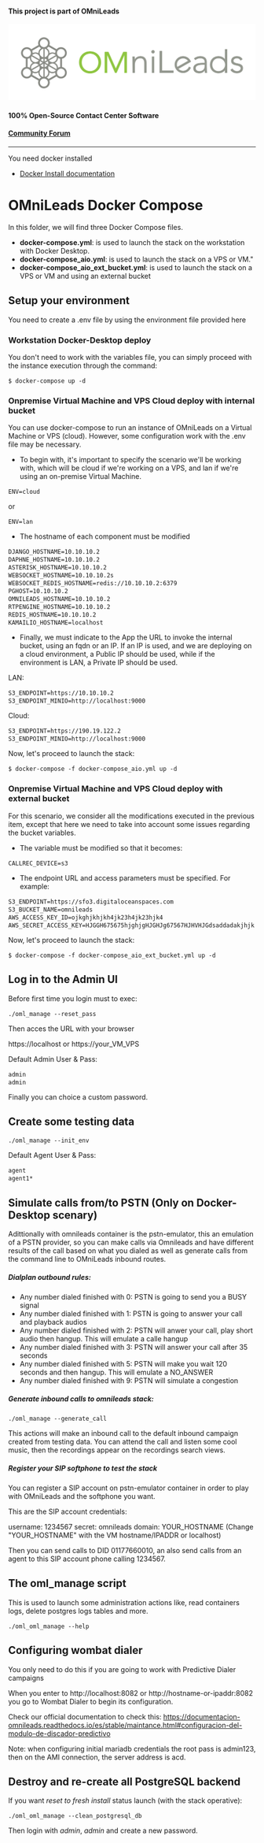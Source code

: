 #### This project is part of OMniLeads

![Diagrama deploy tool](../systemd/png/omnileads_logo_1.png)

#### 100% Open-Source Contact Center Software
#### [Community Forum](https://forum.omnileads.net/)

---
You need docker installed

* [Docker Install documentation](https://docs.docker.com/get-docker/)

# OMniLeads Docker Compose

In this folder, we will find three Docker Compose files.

* **docker-compose.yml**: is used to launch the stack on the workstation with Docker Desktop.
* **docker-compose_aio.yml**: is used to launch the stack on a VPS or VM."
* **docker-compose_aio_ext_bucket.yml**: is used to launch the stack on a VPS or VM and using an external bucket

## Setup your environment

You need to create a .env file by using the environment file provided here

### **Workstation Docker-Desktop deploy**

You don't need to work with the variables file, you can simply proceed with the instance execution through the command:

```
$ docker-compose up -d
```

### **Onpremise Virtual Machine and VPS Cloud deploy with internal bucket**

You can use docker-compose to run an instance of OMniLeads on a Virtual Machine or VPS (cloud). However, some configuration work with the .env file may be necessary.

* To begin with, it's important to specify the scenario we'll be working with, which will be cloud if we're working on a VPS, and lan if we're using an on-premise Virtual Machine.

```
ENV=cloud
```
or

```
ENV=lan
```

* The hostname of each component must be modified

```
DJANGO_HOSTNAME=10.10.10.2
DAPHNE_HOSTNAME=10.10.10.2
ASTERISK_HOSTNAME=10.10.10.2
WEBSOCKET_HOSTNAME=10.10.10.2s
WEBSOCKET_REDIS_HOSTNAME=redis://10.10.10.2:6379
PGHOST=10.10.10.2
OMNILEADS_HOSTNAME=10.10.10.2
RTPENGINE_HOSTNAME=10.10.10.2
REDIS_HOSTNAME=10.10.10.2
KAMAILIO_HOSTNAME=localhost
```

* Finally, we must indicate to the App the URL to invoke the internal bucket, using an fqdn or an IP. If an IP is used, and we are deploying on a cloud environment, a Public IP should be used, while if the environment is LAN, a Private IP should be used.

LAN:
```
S3_ENDPOINT=https://10.10.10.2
S3_ENDPOINT_MINIO=http://localhost:9000
```

Cloud:
```
S3_ENDPOINT=https://190.19.122.2
S3_ENDPOINT_MINIO=http://localhost:9000
```

Now, let's proceed to launch the stack:

```
$ docker-compose -f docker-compose_aio.yml up -d
```

### **Onpremise Virtual Machine and VPS Cloud deploy with external bucket**

For this scenario, we consider all the modifications executed in the previous item, except that here we need to take into account some issues regarding the bucket variables.

* The variable must be modified so that it becomes:

```
CALLREC_DEVICE=s3
```

* The endpoint URL and access parameters must be specified. For example:

```
S3_ENDPOINT=https://sfo3.digitaloceanspaces.com
S3_BUCKET_NAME=omnileads
AWS_ACCESS_KEY_ID=ojkghjkhjkh4jk23h4jk23hjk4
AWS_SECRET_ACCESS_KEY=HJGGH675675hjghjgHJGHJg67567HJHVHJGdsaddadakjhjk
```

Now, let's proceed to launch the stack:

```
$ docker-compose -f docker-compose_aio_ext_bucket.yml up -d
```

## Log in to the Admin UI

Before first time you login must to exec:

```
./oml_manage --reset_pass
```

Then acces the URL with your browser 

https://localhost or https://your_VM_VPS

Default Admin User & Pass:

```
admin
admin
```

Finally  you can choice a custom password. 

## Create some testing data

```
./oml_manage --init_env
```

Default Agent User & Pass:

```
agent
agent1*
```

## Simulate calls from/to PSTN (Only on Docker-Desktop scenary)

Adittionally with omnileads container is the pstn-emulator, this an emulation of a PSTN provider,
so you can make calls via Omnileads and have different results of the call based on what you dialed
as well as generate calls from the command line to OMniLeads inbound routes.


##### Dialplan outbound rules:

* Any number dialed finished with 0: PSTN is going to send you a BUSY signal
* Any number dialed finished with 1: PSTN is going to answer your call and playback audios
* Any number dialed finished with 2: PSTN will anwer your call, play short audio then hangup. This will emulate a calle hangup
* Any number dialed finished with 3: PSTN will answer your call after 35 seconds
* Any number dialed finished with 5: PSTN will make you wait 120 seconds and then hangup. This will emulate a NO_ANSWER
* Any number dialed finished with 9: PSTN will simulate a congestion

##### Generate inbound calls to omnileads stack:

```
./oml_manage --generate_call
```

This actions will make an inbound call to the default inbound campaign created from testing data. 
You can attend the call and listen some cool music, then the recordings appear on the recordings search views. 

##### Register your SIP softphone to test the stack 

You can register a SIP account on pstn-emulator container in order to play with OMniLeads and the softphone you want. 

This are the SIP account credentials:

username: 1234567
secret: omnileads
domain: YOUR_HOSTNAME
(Change "YOUR_HOSTNAME" with the VM hostname/IPADDR  or localhost)

Then you can send calls to DID 01177660010, an also send calls from an agent to this SIP account phone calling 1234567.

## The oml_manage script

This is used to launch some administration actions like, read containers logs, delete postgres logs tables and more. 

```
./oml_oml_manage --help
```

## Configuring wombat dialer

You only need to do this if you are going to work with Predictive Dialer campaigns

When you enter to http://localhost:8082 or http://hostname-or-ipaddr:8082 you go to Wombat Dialer to begin its configuration. 

Check our official documentation to check this: https://documentacion-omnileads.readthedocs.io/es/stable/maintance.html#configuracion-del-modulo-de-discador-predictivo

Note: when configuring initial mariadb credentials the root pass is admin123, then on the AMI connection, the server address is acd.


## Destroy and re-create all PostgreSQL backend

If you want *reset to fresh install* status launch (with the stack operative):

```
./oml_oml_manage --clean_postgresql_db
```

Then login with *admin*, *admin* and create a new password. 
